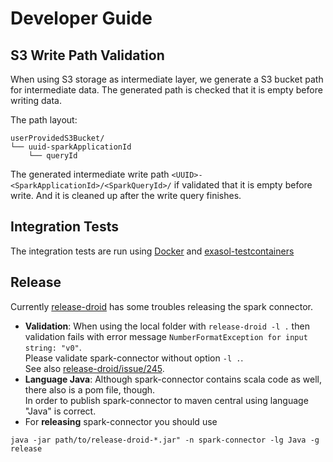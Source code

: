# Developer Guide

## S3 Write Path Validation

When using S3 storage as intermediate layer, we generate a S3 bucket path for intermediate data. The generated path is checked that it is empty before writing data.

The path layout:

```
userProvidedS3Bucket/
└── uuid-sparkApplicationId
    └── queryId
```

The generated intermediate write path `<UUID>-<SparkApplicationId>/<SparkQueryId>/` if validated that it is empty before write. And it is cleaned up after the write query finishes.

## Integration Tests

The integration tests are run using [Docker](https://www.docker.com) and [exasol-testcontainers](https://github.com/exasol/exasol-testcontainers/)

## Release

Currently [release-droid](https://github.com/exasol/release-droid) has some troubles releasing the spark connector.

* **Validation**: When using the local folder with `release-droid -l .` then validation fails with error message `NumberFormatException for input string: "v0"`.<br />
Please validate spark-connector without option `-l .`.<br />
See also [release-droid/issue/245](https://github.com/exasol/release-droid/issues/245).
* **Language Java**: Although spark-connector contains scala code as well, there also is a pom file, though.<br />
In order to publish spark-connector to maven central using language "Java" is correct.
* For **releasing** spark-connector you should use
```
java -jar path/to/release-droid-*.jar" -n spark-connector -lg Java -g release
```
